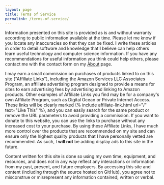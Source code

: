 ```yaml
---
layout: page
title: Terms of Service
permalink: /terms-of-service/
---
```


Information presented on this site is provided as is and without warranty according to public information available at the time. Please let me know if you locate any inaccuracies so that they can be fixed. I write these articles in order to detail software and knowledge that I believe can help others learn useful technology and computer science information. If you have any recommendations for useful information you think could help others, please contact me with the contact form on my [About](/about) page.

I may earn a small commission on purchases of products linked to   on this site ("Affiliate Links"), including the Amazon Services LLC Associates Program, an affiliate advertising program designed to provide a means for sites to earn advertising fees by advertising and linking to Amazon products. Other examples of Affiliate Links you find may be for a company's own Affiliate Program, such as Digital Ocean or Private Internet Access. These links will be clearly marked {% include affiliate-link.html url="/" text="Like This" %}, and you can easily search for the same product or remove the URL parameters to avoid providing a commission. If you want to donate to this website, you can use the links to purchase without any increased cost to your purchase. By using these Affiliate Links, I have much more control over the products that are recommended on my site and can ensure only the highest quality products that I have personally vetted are recommended. As such, I **will not** be adding display ads to this site in the future.

Content written for this site is done so using my own time, equipment, and resources, and does not in any way reflect any interactions or information from my past, present, and future employers. By accessing this site and content (including through the source hosted on GitHub), you agree not to misconstrue or misrepresent any information contained, written or verbal.
